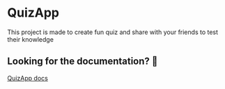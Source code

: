 # QuizApp

This project is made to create fun quiz and share with your friends to test their knowledge

## Looking for the documentation? 📝

[QuizApp docs](https://documenter.getpostman.com/view/12494986/TVK771Cd)
